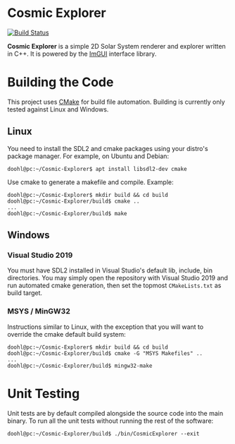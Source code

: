 # Cosmic Explorer
[![Build Status](https://travis-ci.com/Doohl/Cosmic-Explorer.svg?branch=master)](https://travis-ci.com/Doohl/Cosmic-Explorer)

**Cosmic Explorer** is a simple 2D Solar System renderer and explorer written in C++. It is powered by the [ImGUI](https://github.com/ocornut/imgui) interface library.

# Building the Code

This project uses [CMake](https://cmake.org/) for build file automation. Building is currently only tested against Linux and Windows.

## Linux
You need to install the SDL2 and cmake packages using your distro's package manager. For example, on Ubuntu and Debian:
```console
doohl@pc:~/Cosmic-Explorer$ apt install libsdl2-dev cmake
```
Use cmake to generate a makefile and compile. Example:
```console
doohl@pc:~/Cosmic-Explorer$ mkdir build && cd build
doohl@pc:~/Cosmic-Explorer/build$ cmake ..
...
doohl@pc:~/Cosmic-Explorer/build$ make
```

## Windows

### Visual Studio 2019
You must have SDL2 installed in Visual Studio's default lib, include, bin directories. You may simply open the repository with Visual Studio 2019 and run automated cmake generation, then set the topmost `CMakeLists.txt` as build target.

### MSYS / MinGW32
Instructions similar to Linux, with the exception that you will want to override the cmake default build system:
```console
doohl@pc:~/Cosmic-Explorer$ mkdir build && cd build
doohl@pc:~/Cosmic-Explorer/build$ cmake -G "MSYS Makefiles" ..
...
doohl@pc:~/Cosmic-Explorer/build$ mingw32-make
```

# Unit Testing

Unit tests are by default compiled alongside the source code into the main binary. To run all the unit tests without running the rest of the software:
```console
doohl@pc:~/Cosmic-Explorer/build$ ./bin/CosmicExplorer --exit
```
